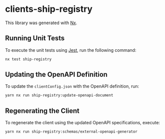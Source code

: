# clients-ship-registry

This library was generated with [Nx](https://nx.dev).

## Running Unit Tests

To execute the unit tests using [Jest](https://jestjs.io), run the following command:

```sh
nx test ship-registry
```

## Updating the OpenAPI Definition

To update the `clientConfig.json` with the OpenAPI definition, run:

```sh
yarn nx run ship-registry:update-openapi-document
```

## Regenerating the Client

To regenerate the client using the updated OpenAPI specifications, execute:

```sh
yarn nx run ship-registry:schemas/external-openapi-generator
```
